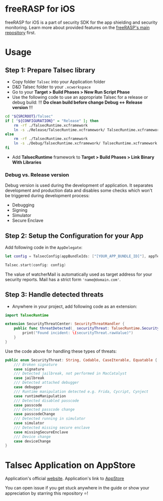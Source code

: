 
# freeRASP for iOS

freeRASP for iOS is a part of security SDK for the app shielding and security monitoring. Learn more about provided features on the [freeRASP's main repository](https://github.com/talsec/Free-RASP-Community) first.

# Usage

## Step 1: Prepare Talsec library

- Copy folder `Talsec` into your Application folder
- D&D Talsec folder to your `.xcworkspace`
- Go to your **Target > Build Phases > New Run Script Phase**
- Use the following code to use an appropriate Talsec for a release or debug build:
!!! **Do clean build before change Debug <-> Release version** !!!
```sh
cd "${SRCROOT}/Talsec"
if [ "${CONFIGURATION}" = "Release" ]; then
	rm -rf ./TalsecRuntime.xcframework
	ln -s ./Release/TalsecRuntime.xcframework/ TalsecRuntime.xcframework
else
	rm -rf ./TalsecRuntime.xcframework
	ln -s ./Debug/TalsecRuntime.xcframework/ TalsecRuntime.xcframework
fi
```
- Add **TalsecRuntime** framework to **Target > Build Phases > Link Binary With Libraries**

### Debug vs. Release version
Debug version is used during the development of application. It separates development and production data and disables some checks which won't be triggered during development process:
* Debugging
* Signing
* Simulator
* Secure Enclave

## Step 2: Setup the Configuration for your App
Add following code in the `AppDelegate`:
```swift
let config = TalsecConfig(appBundleIds: ["[YOUR_APP_BUNDLE_ID]"], appTeamId: "[YOUR TEAM ID]", watcherMailAddress: "[WATCHER EMAIL ADDRESS]")

Talsec.start(config: config)
```
The value of watcherMail is automatically used as target address for your security reports. Mail has a strict form `'name@domain.com'`.
## Step 3: Handle detected threats
- Anywhere in your project, add following code as an extension:
```swift
import TalsecRuntime

extension SecurityThreatCenter: SecurityThreatHandler {
	public func threatDetected(_ securityThreat: TalsecRuntime.SecurityThreat) {
		print("Found incident: \(securityThreat.rawValue)")
	}
}
```
Use the code above for handling these types of threats:
```swift
public enum SecurityThreat: String, Codable, CaseIterable, Equatable {
	/// Broken signature
	case signature
	/// Detected jailbreak, not performed in MacCatalyst
	case jailbreak
	/// Detected attached debugger
	case debugger
	/// Runtime manipulation detected e.g. Frida, Cycript, Cynject
	case runtimeManipulation
	/// Detected disabled passcode
	case passcode
	/// Detected passcode change
	case passcodeChange
	/// Detected running in simulator
	case simulator
	/// Detected missing secure enclave
	case missingSecureEnclave
	/// Device change
	case deviceChange
}
```

# Talsec Application on AppStore

Application's official [website](https://talsec.app).
Application's link to [AppStore](https://apps.apple.com/app/talsec-mobile-security/id1536892517)

You can open issue if you get stuck anywhere in the guide or show your appreciation by starring this repository ⭐!